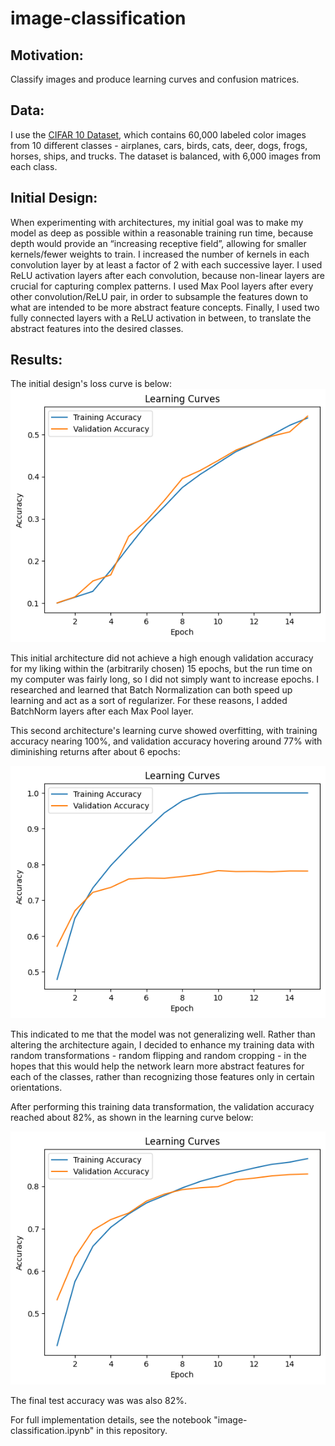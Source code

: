 # image-classification
## Motivation:
Classify images and produce learning curves and confusion matrices.

## Data:
I use the [CIFAR 10 Dataset](https://pytorch.org/vision/main/generated/torchvision.datasets.CIFAR10.html), which contains 60,000 labeled color images from 10 different classes - airplanes, cars, birds, cats, deer, dogs, frogs, horses, ships, and trucks. The dataset is balanced, with 6,000 images from each class.

## Initial Design:
When experimenting with architectures, my initial goal was to make my model as deep as possible within a reasonable training run time, because depth would provide an “increasing receptive field”, allowing for smaller kernels/fewer weights to train. I increased the number of kernels in each convolution layer by at least a factor of 2 with each successive layer. I used ReLU activation layers after each convolution, because non-linear layers are crucial for capturing complex patterns. I used Max Pool layers after every other convolution/ReLU pair, in order to subsample the features down to what are intended to be more abstract feature concepts. Finally, I used two fully connected layers with a ReLU activation in between, to translate the abstract features into the desired classes. 

## Results:
The initial design's loss curve is below:   
![](./learning_curve1.png)  

This initial architecture did not achieve a high enough validation accuracy for my liking within the (arbitrarily chosen) 15 epochs, but the run time on my computer was fairly long, so I did not simply want to increase epochs. I researched and learned that Batch Normalization can both speed up learning and act as a sort of regularizer. For these reasons, I added BatchNorm layers after each Max Pool layer.

This second architecture's learning curve showed overfitting, with training accuracy nearing 100%, and validation accuracy hovering around 77% with diminishing returns after about 6 epochs:

![](./learning_curve2.png)  

This indicated to me that the model was not generalizing well. Rather than altering the architecture again, I decided to enhance my training data with random transformations - random flipping and random cropping - in the hopes that this would help the network learn more abstract features for each of the classes, rather than recognizing those features only in certain orientations. 

After performing this training data transformation, the validation accuracy reached about 82%, as shown in the learning curve below:

![](./learning_curve3.png)

The final test accuracy was was also 82%.

For full implementation details, see the notebook "image-classification.ipynb" in this repository.